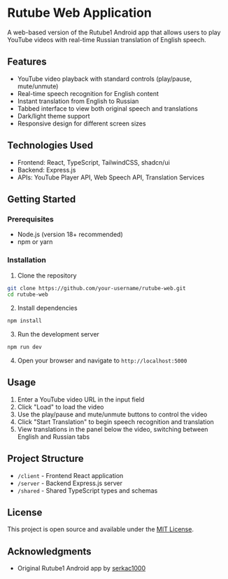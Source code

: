 # Rutube Web Application

A web-based version of the Rutube1 Android app that allows users to play YouTube videos with real-time Russian translation of English speech.

## Features

- YouTube video playback with standard controls (play/pause, mute/unmute)
- Real-time speech recognition for English content
- Instant translation from English to Russian
- Tabbed interface to view both original speech and translations
- Dark/light theme support
- Responsive design for different screen sizes

## Technologies Used

- Frontend: React, TypeScript, TailwindCSS, shadcn/ui
- Backend: Express.js
- APIs: YouTube Player API, Web Speech API, Translation Services

## Getting Started

### Prerequisites

- Node.js (version 18+ recommended)
- npm or yarn

### Installation

1. Clone the repository
```bash
git clone https://github.com/your-username/rutube-web.git
cd rutube-web
```

2. Install dependencies
```bash
npm install
```

3. Run the development server
```bash
npm run dev
```

4. Open your browser and navigate to `http://localhost:5000`

## Usage

1. Enter a YouTube video URL in the input field
2. Click "Load" to load the video
3. Use the play/pause and mute/unmute buttons to control the video
4. Click "Start Translation" to begin speech recognition and translation
5. View translations in the panel below the video, switching between English and Russian tabs

## Project Structure

- `/client` - Frontend React application
- `/server` - Backend Express.js server
- `/shared` - Shared TypeScript types and schemas

## License

This project is open source and available under the [MIT License](LICENSE).

## Acknowledgments

- Original Rutube1 Android app by [serkac1000](https://github.com/serkac1000/Rutube1)